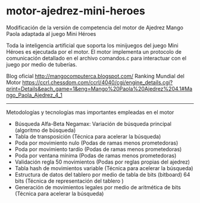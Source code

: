# motor-ajedrez-mini-heroes

Modificación de la versión de competencia del motor de Ajedrez Mango Paola
adaptada al juego Mini Héroes

Toda la inteligencia artificial que soporta los minijuegos del juego Mini Héroes es ejecutada por el motor.
El motor implementa un protocolo de comunicación detallado en el archivo comandos.c para
interactuar con el juego por medio de tuberías. 


Blog oficial http://mangocomputerca.blogspot.com/
Ranking Mundial del Motor https://ccrl.chessdom.com/ccrl/4040/cgi/engine_details.cgi?print=Details&each_game=1&eng=Mango%20Paola%20Ajedrez%204.1#Mango_Paola_Ajedrez_4_1


**************************************************************************************************


Metodologías y tecnologías mas importantes empleadas en el motor

* Búsqueda Alfa-Beta Negamax: Variación de búsqueda principal (algoritmo de búsqueda)
* Tabla de transposición (Técnica para acelerar la búsqueda)
* Poda por movimiento nulo (Podas de ramas menos prometedoras)
* Poda por movimiento tardío (Podas de ramas menos prometedoras)
* Poda por ventana mínima  (Podas de ramas menos prometedoras)
* Validación regla 50 movimientos (Podas por reglas propias del ajedrez)
* Tabla hash de movimientos variable (Técnica para acelerar la búsqueda)
* Estructura de datos del tablero por medio de tabla de bits (bitboard) 64 bits (Técnica de representación del tablero )
* Generación de movimientos legales por medio de aritmética de bits (Técnica para acelerar la búsqueda)
